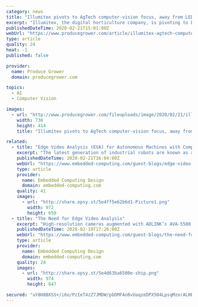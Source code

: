 ```yaml
---
category: news
title: "Illumitex pivots to AgTech computer-vision focus, away from LEDs"
excerpt: "Illumitex, the digital horticulture company, is pivoting to become a pure AgTech computer-vision AI company that deploys edge vision systems, edge AI, and cloud services to provide visualization and augmented intelligence for controlled environment agriculture. “With installations ramping, we are seeing that FarmVisionAI is more valuable to ..."
publishedDateTime: 2020-02-21T15:01:00Z
webUrl: "https://www.producegrower.com/article/illumitex-agtech-computer-vision-ai/"
type: article
quality: 24
heat: -1
published: false

provider:
  name: Produce Grower
  domain: producegrower.com

topics:
  - AI
  - Computer Vision

images:
  - url: "http://www.producegrower.com/fileuploads/image/2020/02/21/illumitex.png?w=736&h=414&mode=crop"
    width: 736
    height: 414
    title: "Illumitex pivots to AgTech computer-vision focus, away from LEDs"

related:
  - title: "Edge Video Analysis (EVA) for Autonomous Machines with Computer Vision"
    excerpt: "The latest generation of industrial robots are known as autonomous mobile robots (AMRs). These robots employ a fusion of sophisticated sensor systems, like global positioning system (GPS) and computer vision, augmented with state-of-the-art artificial intelligence (AI) and deep learning (DL) technologies. These technologies allow AMRs to ..."
    publishedDateTime: 2020-02-21T16:04:00Z
    webUrl: "https://www.embedded-computing.com/guest-blogs/edge-video-analysis-eva-for-autonomous-machines-with-computer-vision"
    type: article
    provider:
      name: Embedded Computing Design
      domain: embedded-computing.com
    quality: 41
    images:
      - url: "http://share.opsy.st/5e4ff5e62b6d1-Picture1.png"
        width: 972
        height: 650
  - title: "The Need for Edge Video Analysis"
    excerpt: "High-resolution cameras augmented with ADLINK’s AVA-5500 AI-enabled video analytics platform equipped with an EGX-MXM-P3000 GPU module, which is powered by an NVIDIA® Quadro® Embedded GPU, can detect problems on the track as far as a kilometer away. The result is similar to providing the driver with an additional pair of eyes that never get ..."
    publishedDateTime: 2020-02-19T17:26:00Z
    webUrl: "https://www.embedded-computing.com/guest-blogs/the-need-for-edge-video-analysis"
    type: article
    provider:
      name: Embedded Computing Design
      domain: embedded-computing.com
    quality: 24
    images:
      - url: "http://share.opsy.st/5e4d63ba6500e-ship.png"
        width: 974
        height: 647

secured: "uY8H8BXSS+/i6o/PzIeT4zZ7JMDW/pbDMFAo0vUaqzeDPX504LpsqMzorALHBaLxEI2EyXsO9RGhvd3+E5EsGbyg/BS+r/lqnQtfH/+J7Jydhegl0jlWN4xNqpqU4aQIWVkeLEf1XpGLm9lEP1jneOWFtcpKhBbWOWgWn/QR3Zr7BIEfJm/9sPf+ww+8Qn5/3l4vRk9e2hhBpT7ZuMic/N+H+EJt5rK+E3OOzSns0oW4PabSl1QUhOYRsAsj2DYoalbxcpr2/aFy7wTYc1RH4mu0V/Ml4TUsC+pR8tHJPUxp+EQupIQpCsslQXz6sX3u;LB3a0G7HL5wOJ1fT1rzXHw=="
---
```


